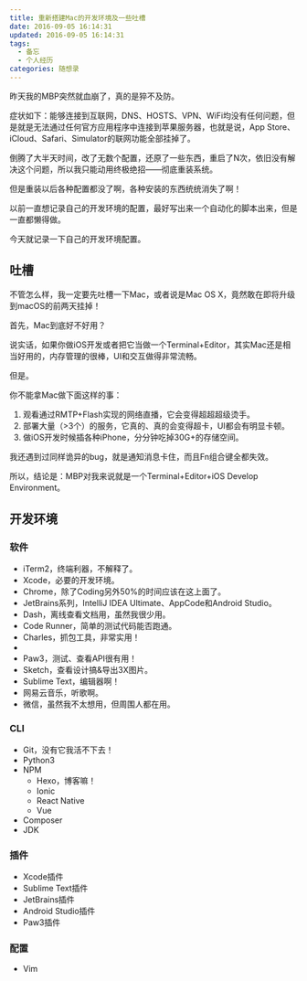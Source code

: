 ```yaml
---
title: 重新搭建Mac的开发环境及一些吐槽
date: 2016-09-05 16:14:31
updated: 2016-09-05 16:14:31
tags:
  - 备忘
  - 个人经历
categories: 随想录
---
```


昨天我的MBP突然就血崩了，真的是猝不及防。

症状如下：能够连接到互联网，DNS、HOSTS、VPN、WiFi均没有任何问题，但是就是无法通过任何官方应用程序中连接到苹果服务器，也就是说，App Store、iCloud、Safari、Simulator的联网功能全部挂掉了。

倒腾了大半天时间，改了无数个配置，还原了一些东西，重启了N次，依旧没有解决这个问题，所以我只能动用终极绝招——彻底重装系统。

但是重装以后各种配置都没了啊，各种安装的东西统统消失了啊！

以前一直想记录自己的开发环境的配置，最好写出来一个自动化的脚本出来，但是一直都懒得做。

今天就记录一下自己的开发环境配置。

<!-- more -->

## 吐槽

不管怎么样，我一定要先吐槽一下Mac，或者说是Mac OS X，竟然敢在即将升级到macOS的前两天挂掉！

首先，Mac到底好不好用？

说实话，如果你做iOS开发或者把它当做一个Terminal+Editor，其实Mac还是相当好用的，内存管理的很棒，UI和交互做得非常流畅。

但是。

你不能拿Mac做下面这样的事：

1. 观看通过RMTP+Flash实现的网络直播，它会变得超超超级烫手。
2. 部署大量（>3个）的服务，它真的、真的会变得超卡，UI都会有明显卡顿。
3. 做iOS开发时候插各种iPhone，分分钟吃掉30G+的存储空间。

我还遇到过同样诡异的bug，就是通知消息卡住，而且Fn组合键全都失效。

所以，结论是：MBP对我来说就是一个Terminal+Editor+iOS Develop Environment。

## 开发环境

### 软件

* iTerm2，终端利器，不解释了。
* Xcode，必要的开发环境。
* Chrome，除了Coding另外50%的时间应该在这上面了。
* JetBrains系列，IntelliJ IDEA Ultimate、AppCode和Android Studio。
* Dash，离线查看文档用，虽然我很少用。
* Code Runner，简单的测试代码能否跑通。
* Charles，抓包工具，非常实用！
* 
* Paw3，测试、查看API很有用！
* Sketch，查看设计搞&导出3X图片。
* Sublime Text，编辑器啊！
* 网易云音乐，听歌啊。
* 微信，虽然我不太想用，但周围人都在用。

### CLI

* Git，没有它我活不下去！
* Python3
* NPM
    * Hexo，博客嘛！
    * Ionic
    * React Native
    * Vue
* Composer
* JDK

### 插件

* Xcode插件
* Sublime Text插件
* JetBrains插件
* Android Studio插件
* Paw3插件

### 配置

* Vim
